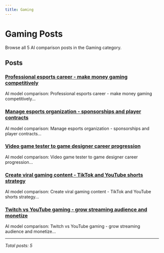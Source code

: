 ```yaml
---
title: Gaming
---
```


# Gaming Posts

Browse all 5 AI comparison posts in the Gaming category.

## Posts

### [Professional esports career - make money gaming competitively](chatgpt-vs-claude-vs-mistral-esports-career-2025.md)

AI model comparison: Professional esports career - make money gaming competitively...

### [Manage esports organization - sponsorships and player contracts](chatgpt-vs-mistral-vs-deepseek-esports-team-management-2025.md)

AI model comparison: Manage esports organization - sponsorships and player contracts...

### [Video game tester to game designer career progression](claude-vs-grok-vs-chatgpt-game-testing-2025.md)

AI model comparison: Video game tester to game designer career progression...

### [Create viral gaming content - TikTok and YouTube shorts strategy](gemini-vs-claude-vs-mistral-gaming-content-2025.md)

AI model comparison: Create viral gaming content - TikTok and YouTube shorts strategy...

### [Twitch vs YouTube gaming - grow streaming audience and monetize](grok-vs-mistral-vs-gemini-game-streaming-2025.md)

AI model comparison: Twitch vs YouTube gaming - grow streaming audience and monetize...

---

*Total posts: 5*

